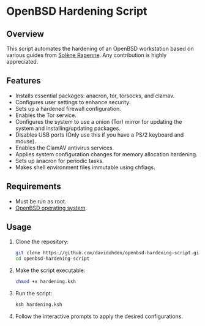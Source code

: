 # OpenBSD Hardening Script

## Overview

This script automates the hardening of an OpenBSD workstation based on various guides from [Solène Rapenne](https://dataswamp.org/~solene/index.html). Any contribution is highly appreciated.

## Features

- Installs essential packages: anacron, tor, torsocks, and clamav.
- Configures user settings to enhance security.
- Sets up a hardened firewall configuration.
- Enables the Tor service.
- Configures the system to use a onion (Tor) mirror for updating the system and installing/updating packages.
- Disables USB ports (Only use this if you have a PS/2 keyboard and mouse).
- Enables the ClamAV antivirus services.
- Applies system configuration changes for memory allocation hardening.
- Sets up anacron for periodic tasks.
- Makes shell environment files immutable using chflags.

## Requirements

- Must be run as root.
- [OpenBSD operating system](https://www.openbsd.org/faq/faq4.html#Download).

## Usage

1. Clone the repository:
    ```sh
    git clone https://github.com/daviduhden/openbsd-hardening-script.git
    cd openbsd-hardening-script
    ```

2. Make the script executable:
    ```sh
    chmod +x hardening.ksh
    ```

3. Run the script:
    ```sh
    ksh hardening.ksh
    ```

4. Follow the interactive prompts to apply the desired configurations.